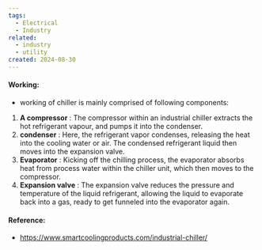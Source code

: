 ```yaml
---
tags:
  - Electrical
  - Industry
related:
  - industry
  - utility
created: 2024-08-30
---
```

#### Working:
- working of chiller is mainly comprised of following components:
1. **A compressor** : The compressor within an industrial chiller extracts the hot refrigerant vapour, and pumps it into the condenser.
2. **condenser** : Here, the refrigerant vapor condenses, releasing the heat into the cooling water or air. The condensed refrigerant liquid then moves into the expansion valve.
3. **Evaporator** : Kicking off the chilling process, the evaporator absorbs heat from process water within the chiller unit, which then moves to the compressor.
4. **Expansion valve** : The expansion valve reduces the pressure and temperature of the liquid refrigerant, allowing the liquid to evaporate back into a gas, ready to get funneled into the evaporator again.


































#### Reference:
- https://www.smartcoolingproducts.com/industrial-chiller/